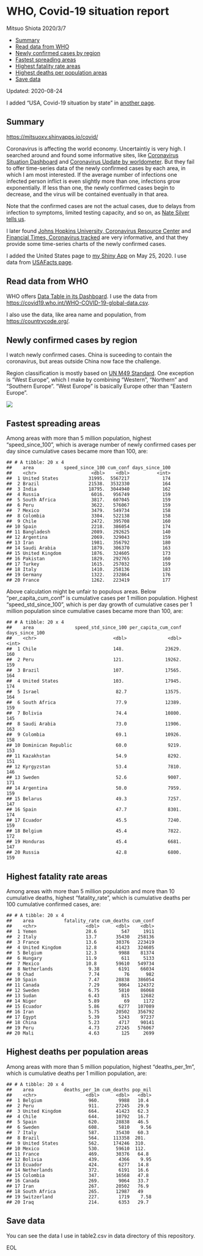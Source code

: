 WHO, Covid-19 situation report
================
Mitsuo Shiota
2020/3/7

  - [Summary](#summary)
  - [Read data from WHO](#read-data-from-who)
  - [Newly confirmed cases by region](#newly-confirmed-cases-by-region)
  - [Fastest spreading areas](#fastest-spreading-areas)
  - [Highest fatality rate areas](#highest-fatality-rate-areas)
  - [Highest deaths per population
    areas](#highest-deaths-per-population-areas)
  - [Save data](#save-data)

Updated: 2020-08-24

I added “USA, Covid-19 situation by state” in [another page](USA.md).

## Summary

<https://mitsuoxv.shinyapps.io/covid/>

Coronavirus is affecting the world economy. Uncertaintiy is very high. I
searched around and found some informative sites, like [Coronavirus
Situation
Dashboard](https://who.maps.arcgis.com/apps/opsdashboard/index.html#/c88e37cfc43b4ed3baf977d77e4a0667)
and [Coronavirus Update by
worldometer](https://www.worldometers.info/coronavirus/). But they fail
to offer time-series data of the newly confirmed cases by each area, in
which I am most interested. If the average number of infections one
infected person inflict is even slightly more than one, infections grow
exponentially. If less than one, the newly confirmed cases begin to
decrease, and the virus will be contained eventually in that area.

Note that the confirmed cases are not the actual cases, due to delays
from infection to symptoms, limited testing capacity, and so on, as
[Nate Silver tells
us](https://fivethirtyeight.com/features/coronavirus-case-counts-are-meaningless/).

I later found [Johns Hopkins University, Coronavirus Resource
Center](https://coronavirus.jhu.edu/) and [Financial Times, Coronavirus
tracked](https://www.ft.com/content/a26fbf7e-48f8-11ea-aeb3-955839e06441)
are very informative, and that they provide some time-series charts of
the newly confirmed cases.

I added the United States page to [my Shiny
App](https://mitsuoxv.shinyapps.io/covid/) on May 25, 2020. I use data
from [USAFacts
page](https://usafacts.org/visualizations/coronavirus-covid-19-spread-map/).

## Read data from WHO

WHO offers [Data Table in its Dashboard](https://covid19.who.int/table).
I use the data from
<https://covid19.who.int/WHO-COVID-19-global-data.csv>.

I also use the data, like area name and population, from
<https://countrycode.org/>.

## Newly confirmed cases by region

I watch newly confirmed cases. China is suceeding to contain the
coronavirus, but areas outside China now face the challenge.

Region classification is mostly based on [UN M49
Standard](https://unstats.un.org/unsd/methodology/m49/). One exception
is “West Europe”, which I make by combining “Western”, “Northern” and
“Southern Europe”. “West Europe” is basically Europe other than
“Eastern Europe”.

![](README_files/figure-gfm/chart-1.png)<!-- -->

## Fastest spreading areas

Among areas with more than 5 million population, highest
“speed\_since\_100”, which is average number of newly confirmed cases
per day since cumulative cases became more than 100, are:

    ## # A tibble: 20 x 4
    ##    area           speed_since_100 cum_conf days_since_100
    ##    <chr>                    <dbl>    <dbl>          <int>
    ##  1 United States           31995.  5567217            174
    ##  2 Brazil                  21538.  3532330            164
    ##  3 India                   18795.  3044940            162
    ##  4 Russia                   6016.   956749            159
    ##  5 South Africa             3817.   607045            159
    ##  6 Peru                     3622.   576067            159
    ##  7 Mexico                   3479.   549734            158
    ##  8 Colombia                 3304.   522138            158
    ##  9 Chile                    2472.   395708            160
    ## 10 Spain                    2218.   386054            174
    ## 11 Bangladesh               2089.   292625            140
    ## 12 Argentina                2069.   329043            159
    ## 13 Iran                     1981.   356792            180
    ## 14 Saudi Arabia             1879.   306370            163
    ## 15 United Kingdom           1876.   324605            173
    ## 16 Pakistan                 1829.   292765            160
    ## 17 Turkey                   1615.   257032            159
    ## 18 Italy                    1410.   258136            183
    ## 19 Germany                  1322.   232864            176
    ## 20 France                   1262.   223419            177

Above calculation might be unfair to populous areas. Below
“per\_capita\_cum\_conf” is cumulative cases per 1 million population.
Highest “speed\_std\_since\_100”, which is per day growth of cumulative
cases per 1 million population since cumulative cases became more than
100, are:

    ## # A tibble: 20 x 4
    ##    area               speed_std_since_100 per_capita_cum_conf days_since_100
    ##    <chr>                            <dbl>               <dbl>          <int>
    ##  1 Chile                            148.               23629.            160
    ##  2 Peru                             121.               19262.            159
    ##  3 Brazil                           107.               17565.            164
    ##  4 United States                    103.               17945.            174
    ##  5 Israel                            82.7              13575.            164
    ##  6 South Africa                      77.9              12389.            159
    ##  7 Bolivia                           74.4              10800.            145
    ##  8 Saudi Arabia                      73.0              11906.            163
    ##  9 Colombia                          69.1              10926.            158
    ## 10 Dominican Republic                60.0               9219.            153
    ## 11 Kazakhstan                        54.9               8292.            151
    ## 12 Kyrgyzstan                        53.4               7810.            146
    ## 13 Sweden                            52.6               9007.            171
    ## 14 Argentina                         50.0               7959.            159
    ## 15 Belarus                           49.3               7257.            147
    ## 16 Spain                             47.7               8301.            174
    ## 17 Ecuador                           45.5               7240.            159
    ## 18 Belgium                           45.4               7822.            172
    ## 19 Honduras                          45.4               6681.            147
    ## 20 Russia                            42.8               6800.            159

## Highest fatality rate areas

Among areas with more than 5 million population and more than 10
cumulative deaths, highest “fatality\_rate”, which is cumulative deaths
per 100 cumulative confirmed cases, are:

    ## # A tibble: 20 x 4
    ##    area           fatality_rate cum_deaths cum_conf
    ##    <chr>                  <dbl>      <dbl>    <dbl>
    ##  1 Yemen                  28.6         547     1911
    ##  2 Italy                  13.7       35430   258136
    ##  3 France                 13.6       30376   223419
    ##  4 United Kingdom         12.8       41423   324605
    ##  5 Belgium                12.3        9988    81374
    ##  6 Hungary                11.9         611     5133
    ##  7 Mexico                 10.8       59610   549734
    ##  8 Netherlands             9.38       6191    66034
    ##  9 Chad                    7.74         76      982
    ## 10 Spain                   7.47      28838   386054
    ## 11 Canada                  7.29       9064   124372
    ## 12 Sweden                  6.75       5810    86068
    ## 13 Sudan                   6.43        815    12682
    ## 14 Niger                   5.89         69     1172
    ## 15 Ecuador                 5.86       6277   107089
    ## 16 Iran                    5.75      20502   356792
    ## 17 Egypt                   5.39       5243    97237
    ## 18 China                   5.23       4717    90141
    ## 19 Peru                    4.73      27245   576067
    ## 20 Mali                    4.63        125     2699

## Highest deaths per population areas

Among areas with more than 5 million population, highest
“deaths\_per\_1m”, which is cumulative deaths per 1 million
population, are:

    ## # A tibble: 20 x 4
    ##    area           deaths_per_1m cum_deaths pop_mil
    ##    <chr>                  <dbl>      <dbl>   <dbl>
    ##  1 Belgium                 960.       9988   10.4 
    ##  2 Peru                    911.      27245   29.9 
    ##  3 United Kingdom          664.      41423   62.3 
    ##  4 Chile                   644.      10792   16.7 
    ##  5 Spain                   620.      28838   46.5 
    ##  6 Sweden                  608.       5810    9.56
    ##  7 Italy                   587.      35430   60.3 
    ##  8 Brazil                  564.     113358  201.  
    ##  9 United States           562.     174246  310.  
    ## 10 Mexico                  530.      59610  112.  
    ## 11 France                  469.      30376   64.8 
    ## 12 Bolivia                 439.       4366    9.95
    ## 13 Ecuador                 424.       6277   14.8 
    ## 14 Netherlands             372.       6191   16.6 
    ## 15 Colombia                347.      16568   47.8 
    ## 16 Canada                  269.       9064   33.7 
    ## 17 Iran                    267.      20502   76.9 
    ## 18 South Africa            265.      12987   49   
    ## 19 Switzerland             227.       1719    7.58
    ## 20 Iraq                    214.       6353   29.7

## Save data

You can see the data I use in table2.csv in data directory of this
repository.

EOL
